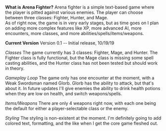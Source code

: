 **What is Arena Fighter?**
Arena fighter is a simple text-based game where the player is pitted against various enemies.
The player can choose between three classes: Fighter, Hunter, and Mage.  
As of right now, the game is in very early stages, but as time goes on I plan on adding more complex features like
XP, more advanced AI, more encounters, more classes, and more abilities/spells/items/weapons.

**Current Version**
Version 0.1 -- Initial release, 10/19/19

*Classes*
The game currently has 3 classes: Fighter, Mage, and Hunter.  The Fighter class is fully functional, but the Mage class
is missing some spell casting abilities, and the Hunter class has not been tested but should work in theory.

*Gameplay Loop*
The game only has one encounter at the moment, with a Weak Swordsman named Glorb.  Glorb has the ability to attack, but that's about it.
In future updates I'll give enemies the ability to drink health potions when they are low on health, and switch weapons/spells.

*Items/Weapons*
There are only 4 weapons right now, with each one being the default for either a player-selectable class or the enemy.

*Styling* 
The styling is non-existent at the moment.  I'm definitely going to add colored text, formatting, and the like when I get the core game fleshed out.
